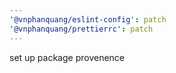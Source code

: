 ```yaml
---
'@vnphanquang/eslint-config': patch
'@vnphanquang/prettierrc': patch
---
```


set up package provenence
